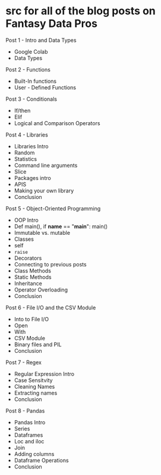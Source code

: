 # src for all of the blog posts on Fantasy Data Pros

Post 1 - Intro and Data Types
- Google Colab
- Data Types

Post 2 - Functions
- Built-In functions
- User - Defined Functions

Post 3 - Conditionals 
- If/then
- Elif
- Logical and Comparison Operators 

Post 4 -  Libraries
- Libraries Intro 
- Random
- Statistics
- Command line arguments 
- Slice 
- Packages intro
- APIS 
- Making your own library 
- Conclusion

Post 5 - Object-Oriented Programming
- OOP Intro
- Def main(),
 if __name__ == "__main__":
    main()
- Immutable vs. mutable 
- Classes
- self
- `raise`
- Decorators 
- Connecting to previous posts 
- Class Methods 
- Static Methods
- Inheritance 
- Operator Overloading
- Conclusion

Post 6 - File I/O and the CSV Module
- Into to File I/O 
- Open
- With 
- CSV Module 
- Binary files and PIL 
- Conclusion 

Post 7 - Regex 
- Regular Expression Intro 
- Case Sensitvity 
- Cleaning Names 
- Extracting names 
- Conclusion 

Post 8 - Pandas

- Pandas Intro 
- Series
- Dataframes
- Loc and iloc
- Join 
- Adding columns 
- Dataframe Operations 
- Conclusion



